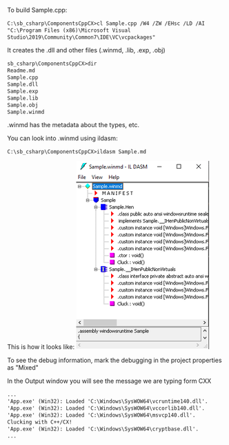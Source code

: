 

To build Sample.cpp:

	C:\sb_csharp\ComponentsCppCX>cl Sample.cpp /W4 /ZW /EHsc /LD /AI "C:\Program Files (x86)\Microsoft Visual Studio\2019\Community\Common7\IDE\VC\vcpackages"

It creates the .dll and other files (.winmd, .lib, .exp, .obj)

	sb_csharp\ComponentsCppCX>dir
	Readme.md
    Sample.cpp
    Sample.dll
    Sample.exp
    Sample.lib
    Sample.obj
    Sample.winmd

.winmd has the metadata about the types, etc.

You can look into .winmd using ildasm:


	C:\sb_csharp\ComponentsCppCX>ildasm Sample.md

This is how it looks like:
![ildasm.png](pics/ildasm.png)

To see the debug information, mark the debugging in the project properties as "Mixed"

In the Output window you will see the message we are typing form CXX

    ...
    'App.exe' (Win32): Loaded 'C:\Windows\SysWOW64\vcruntime140.dll'. 
    'App.exe' (Win32): Loaded 'C:\Windows\SysWOW64\vccorlib140.dll'. 
    'App.exe' (Win32): Loaded 'C:\Windows\SysWOW64\msvcp140.dll'. 
    Clucking with C++/CX!
    'App.exe' (Win32): Loaded 'C:\Windows\SysWOW64\cryptbase.dll'. 
    ...



